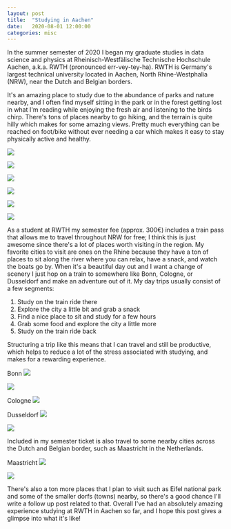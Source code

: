 ```yaml
---
layout: post
title:  "Studying in Aachen"
date:   2020-08-01 12:00:00
categories: misc
---
```


In the summer semester of 2020 I began my graduate studies in data science and physics at Rheinisch-Westfälische Technische Hochschule Aachen, a.k.a. RWTH (pronounced err-vey-tey-ha).
RWTH is Germany's largest technical university located in Aachen, North Rhine-Westphalia (NRW), near the Dutch and Belgian borders.

It's an amazing place to study due to the abundance of parks and nature nearby, and I often find myself sitting in the park or in the forest getting lost in what I'm reading while enjoying the fresh air and listening to the birds chirp.
There's tons of places nearby to go hiking, and the terrain is quite hilly which makes for some amazing views.
Pretty much everything can be reached on foot/bike without ever needing a car which makes it easy to stay physically active and healthy.

![](/images/2020-08-01-studying-in-aachen/Aachen_01.jpg)

![](/images/2020-08-01-studying-in-aachen/Aachen_02.jpg)

![](/images/2020-08-01-studying-in-aachen/Aachen_03.jpg)

![](/images/2020-08-01-studying-in-aachen/Aachen_04.jpg)

![](/images/2020-08-01-studying-in-aachen/Aachen_05.jpg)

![](/images/2020-08-01-studying-in-aachen/Aachen_06.jpg)

As a student at RWTH my semester fee (approx. 300€) includes a train pass that allows me to travel throughout NRW for free; I think this is just awesome since there's a lot of places worth visiting in the region.
My favorite cities to visit are ones on the Rhine because they have a ton of places to sit along the river where you can relax, have a snack, and watch the boats go by.
When it's a beautiful day out and I want a change of scenery I just hop on a train to somewhere like Bonn, Cologne, or Dusseldorf and make an adventure out of it.
My day trips usually consist of a few segments:

1. Study on the train ride there
1. Explore the city a little bit and grab a snack
1. Find a nice place to sit and study for a few hours
1. Grab some food and explore the city a little more
1. Study on the train ride back

Structuring a trip like this means that I can travel and still be productive, which helps to reduce a lot of the stress associated with studying, and makes for a rewarding experience.

Bonn
![](/images/2020-08-01-studying-in-aachen/Bonn_01.jpg)

![](/images/2020-08-01-studying-in-aachen/Bonn_02.jpg)

Cologne
![](/images/2020-08-01-studying-in-aachen/Cologne_01.jpg)

Dusseldorf
![](/images/2020-08-01-studying-in-aachen/Dusseldorf_01.jpg)

![](/images/2020-08-01-studying-in-aachen/Dusseldorf_02.jpg)

Included in my semester ticket is also travel to some nearby cities across the Dutch and Belgian border, such as Maastricht in the Netherlands.

Maastricht
![](/images/2020-08-01-studying-in-aachen/Maastricht_01.jpg)

![](/images/2020-08-01-studying-in-aachen/Maastricht_02.jpg)

There's also a ton more places that I plan to visit such as Eifel national park and some of the smaller dorfs (towns) nearby, so there's a good chance I'll write a follow up post related to that.
Overall I've had an absolutely amazing experience studying at RWTH in Aachen so far, and I hope this post gives a glimpse into what it's like!
